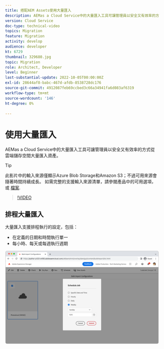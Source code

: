 ```yaml
---
title: 搭配AEM Assets使用大量匯入
description: AEMas a Cloud Service中的大量匯入工具可讓管理員以安全又有效率的方式從雲端儲存空間(Azure Blob儲存或Amazon S3)大量匯入資產。
version: Cloud Service
doc-type: technical-video
topics: Migration
feature: Migration
activity: develop
audience: developer
kt: 6729
thumbnail: 329680.jpg
topic: Migration
role: Architect, Developer
level: Beginner
last-substantial-update: 2022-10-05T00:00:00Z
exl-id: 28644af8-babc-467d-afdb-8538728dc176
source-git-commit: 4912087feb69ccbed3c66a34941fa6d083af6319
workflow-type: tm+mt
source-wordcount: '146'
ht-degree: 0%

---
```


# 使用大量匯入

AEMas a Cloud Service中的大量匯入工具可讓管理員以安全又有效率的方式從雲端儲存空間大量匯入資產。

>[!TIP]
>
> 此影片中的輸入來源僅顯示Azure Blob Storage和Amazon S3；不過可用來源會隨著時間持續成長。 如需完整的支援輸入來源清單，請參閱產品中的可用選項，或 [檔案](https://experienceleague.adobe.com/docs/experience-manager-cloud-service/content/assets/manage/add-assets.html#bulk-upload).

>[!VIDEO](https://video.tv.adobe.com/v/329680?quality=12&learn=on)

## 排程大量匯入

大量匯入支援排程執行的設定，包括：

+ 在定義的日期和時間執行單一
+ 每小時、每天或每週執行週期

![大量匯入排程](./assets/bulk-import/schedule.png)
